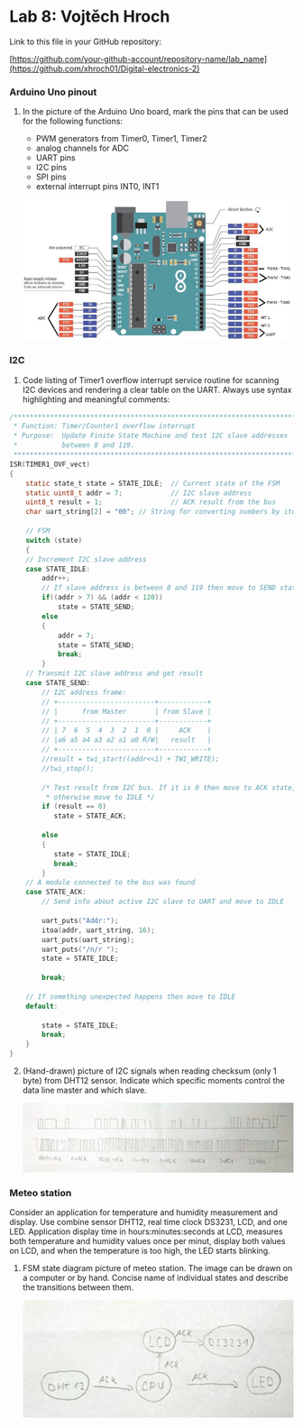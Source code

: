 # Lab 8: Vojtěch Hroch

Link to this file in your GitHub repository:

[https://github.com/your-github-account/repository-name/lab_name](https://github.com/xhroch01/Digital-electronics-2)

### Arduino Uno pinout

1. In the picture of the Arduino Uno board, mark the pins that can be used for the following functions:
   * PWM generators from Timer0, Timer1, Timer2
   * analog channels for ADC
   * UART pins
   * I2C pins
   * SPI pins
   * external interrupt pins INT0, INT1

   ![your figure](IMAGES/arduinoUNO.jpg)

### I2C

1. Code listing of Timer1 overflow interrupt service routine for scanning I2C devices and rendering a clear table on the UART. Always use syntax highlighting and meaningful comments:

```c
/**********************************************************************
 * Function: Timer/Counter1 overflow interrupt
 * Purpose:  Update Finite State Machine and test I2C slave addresses 
 *           between 8 and 119.
 **********************************************************************/
ISR(TIMER1_OVF_vect)
{
    static state_t state = STATE_IDLE;  // Current state of the FSM
    static uint8_t addr = 7;            // I2C slave address
    uint8_t result = 1;                 // ACK result from the bus
    char uart_string[2] = "00"; // String for converting numbers by itoa()

    // FSM
    switch (state)
    {
    // Increment I2C slave address
    case STATE_IDLE:
        addr++;
        // If slave address is between 8 and 119 then move to SEND state
        if((addr > 7) && (addr < 120))
            state = STATE_SEND;
        else 
        {
            addr = 7;
            state = STATE_SEND;
            break;
        }
    // Transmit I2C slave address and get result
    case STATE_SEND:
        // I2C address frame:
        // +------------------------+------------+
        // |      from Master       | from Slave |
        // +------------------------+------------+
        // | 7  6  5  4  3  2  1  0 |     ACK    |
        // |a6 a5 a4 a3 a2 a1 a0 R/W|   result   |
        // +------------------------+------------+
        //result = twi_start((addr<<1) + TWI_WRITE);
        //twi_stop();
        
        /* Test result from I2C bus. If it is 0 then move to ACK state, 
         * otherwise move to IDLE */
        if (result == 0)
           state = STATE_ACK;
        
        else    
        {   
           state = STATE_IDLE;  
           break;
        }
    // A module connected to the bus was found
    case STATE_ACK:
        // Send info about active I2C slave to UART and move to IDLE
        
        uart_puts("Addr:");
        itoa(addr, uart_string, 16);
        uart_puts(uart_string);
        uart_puts("/n/r ");
        state = STATE_IDLE;
        
        break;
    
    // If something unexpected happens then move to IDLE
    default:
    
        state = STATE_IDLE;
        break;
    }
}
```

2. (Hand-drawn) picture of I2C signals when reading checksum (only 1 byte) from DHT12 sensor. Indicate which specific moments control the data line master and which slave.

   ![your figure](IMAGES/prubeh.JPG)

### Meteo station

Consider an application for temperature and humidity measurement and display. Use combine sensor DHT12, real time clock DS3231, LCD, and one LED. Application display time in hours:minutes:seconds at LCD, measures both temperature and humidity values once per minut, display both values on LCD, and when the temperature is too high, the LED starts blinking.

1. FSM state diagram picture of meteo station. The image can be drawn on a computer or by hand. Concise name of individual states and describe the transitions between them.

   ![your figure](IMAGES/diagram.JPG)
